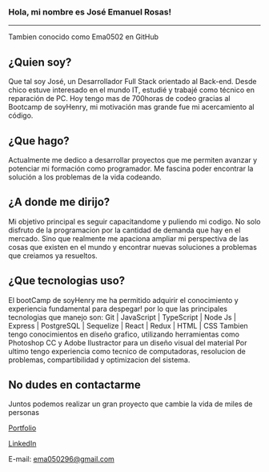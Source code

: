 ### Hola, mi nombre es José Emanuel Rosas!
----------------------
Tambien conocido como Ema0502 en GitHub

**¿Quien soy?**
----------------------
Que tal soy José, un Desarrollador Full Stack orientado al Back-end. Desde chico estuve interesado en el mundo IT, estudié y trabajé como técnico en reparación de PC. Hoy tengo mas de 700horas de codeo gracias al Bootcamp de soyHenry, mi motivación mas grande fue mi acercamiento al código.

**¿Que hago?**
----------------------
Actualmente me dedico a desarrollar proyectos que me permiten avanzar y potenciar mi formación como programador. Me fascina poder encontrar la solución a los problemas de la vida codeando.

**¿A donde me dirijo?**
----------------------
Mi objetivo principal es seguir capacitandome y puliendo mi codigo.
No solo disfruto de la programacion por la cantidad de demanda que hay en el mercado. Sino que realmente me apaciona ampliar mi perspectiva de las cosas que existen en el mundo y encontrar nuevas soluciones a problemas que creiamos ya resueltos.

**¿Que tecnologias uso?**
----------------------
El bootCamp de soyHenry me ha permitido adquirir el conocimiento y experiencia fundamental para despegar! por lo que las principales tecnologias que manejo son:
Git | JavaScript | TypeScript | Node Js | Express | PostgreSQL | Sequelize | React | Redux | HTML | CSS
Tambien tengo conocimientos en diseño grafico, utilizando herramientas como Photoshop CC y Adobe Ilustractor para un diseño visual del material
Por ultimo tengo experiencia como tecnico de computadoras, resolucion de problemas, compartibilidad y optimizacion del sistema.

**No dudes en contactarme**
----------------------
Juntos podemos realizar un gran proyecto que cambie la vida de miles de personas

[Portfolio](https://jr-portfolio-six.vercel.app/)

[LinkedIn](https://www.linkedin.com/in/jose-emanuel-rosas/)

E-mail: ema050296@gmail.com
<!--
**Ema0502/Ema0502** is a ✨ _special_ ✨ repository because its `README.md` (this file) appears on your GitHub profile.

Here are some ideas to get you started:

- 🔭 I’m currently working on ...
- 🌱 I’m currently learning ...
- 👯 I’m looking to collaborate on ...
- 🤔 I’m looking for help with ...
- 💬 Ask me about ...
- 📫 How to reach me: ...
- 😄 Pronouns: ...
- ⚡ Fun fact: ...
-->

